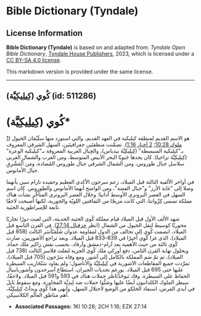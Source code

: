# Bible Dictionary (Tyndale)

## License Information

**Bible Dictionary (Tyndale)** is based on and adapted from: _Tyndale Open Bible Dictionary_, [Tyndale House Publishers](https://tyndaleopenresources.com/), 2023, which is licensed under a [CC BY-SA 4.0 license](https://creativecommons.org/licenses/by-sa/4.0/legalcode.en).

This markdown version is provided under the same license.



--------------------------------

## كُوي (كِيلِيكِيَّة) (id: 511286)

كُوي (كِيلِيكِيَّة)\*
=====================

هو الاسم القديم لمنطقة كيليكية في العهد القديم، والتي استورد منها سلَيْمَان الخيول ([1 ملوك 10:28؛](https://ref.ly/1Kgs10:28) [2 أخبار 1:16](https://ref.ly/2Chr1:16)). تضمَّنت منطقتَين جغرافيتَين، السهل الشرقي المعروف بـ"كيليكية المنبسطة" (كِيلِيكِيَّةَ بيدياس)، والجِبال الغربية المعروفة بـ"كيليكية الوعرة" (كِيلِيكِيَّةَ تراخيا). كان يحدها جَنوبًا البحر الأبيض المتوسط، ومن الغرب والشمال الغربي سلاسل جبال طوروس، ومن الشمال الشرقي جبال طوروس المُضادة، ومن ٱلْمَشْرِقِ جبال الأمانوس.

في أواخر الألفية الثالثة قبل الميلاد، زعم سرجون الأكدي العظيم وحفيده نارام سين بأنهما وصلا إلى "غابة الأرز" و"جبال الفضة"، ومن الواضح أنهما الأمانوس والطوروس. كان اسم السهل في العصر البرونزي الأوسط أدانيا؛ وخلال العصر البرونزي المتأخِّر نشأت هناك مملكة تسمى كِزّواتنا، التي كانت مزيجًا من الثقافتين اللويّة والحورية، لكنها أصبحت لاحقًا تابعة للإمبراطورية الحثية.

شهد الألف الأول قبل الميلاد قيام مملكة كُوي الحثية الحديثة، التي لعبت دورًا تجاريًا محوريًا كوسيط لنقل الخيول من الشمال (انظر [حزقيال 27:14](https://ref.ly/Ezek27:14)). في القرن التاسع قبل الميلاد، انضمت كُوِي إلى تحالف من الدول لمقاومة عدوان شَلْمَنْأَسَر الثالث (858 قبل الميلاد)، الذي غزا كُوِي أخيرًا في 839–833 قبل الميلاد. وبعد تراجع الآشوريين، صارت كُوي ثالثة من حيث الأهمية بعد آرام\-دمشق وأرفاد، بحسب نقش زاكير ملك حماة. وبحلول نهاية القرن الثامن، دفع أورِكي ملك كُوِي الجزية لتغلث فلاسر الثالث (738 قبل الميلاد)، ثم تمّ ضم المملكة بالكامل إلى آشور. ومع وفاة سَرْجون (705 قبل الميلاد)، تمرَّدت جميع المقاطعات الآشورية في كِيلِيكِيَّةَ والأناضول؛ ولم يعاود سَنْحَارِيب السيطرة عليها حتى 695 قبل الميلاد. بورغم تحديات الجيران، استطاع آسرحدون وآشوربانيبال الحفاظ على السيطرة. وقاد نَبوخَذْنَاصَّر حملات هناك في 593 و591 قبل الميلاد. ولاحقًا، سيطر الملوك الكلدانيون أيضًا عليها وشنُّوا حملات ضد لِيدِيَّة المجاورة. ومع سقوط بَابِلَ في أيدي الفرس، استفاد الخلكو من الوضع لاحتلال السهل، وأنهى هذا كُوِي وبدأتْ كِيلِيكِيَّةَ، أهم مناطق العالَم الكلاسيكي.

* **Associated Passages:** 1KI 10:28; 2CH 1:16; EZK 27:14

